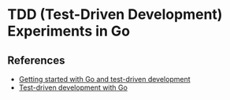 # TDD (Test-Driven Development) Experiments in Go

## References

- [Getting started with Go and test-driven development](https://www.binpress.com/tutorial/getting-started-with-go-and-test-driven-development/160)
- [Test-driven development with Go](https://leanpub.com/golang-tdd)
